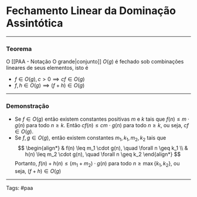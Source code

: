
# Fechamento Linear da Dominação Assintótica

---

### Teorema

O [[PAA - Notação O grande|conjunto]] $O(g)$ é fechado sob combinações lineares de seus elementos, isto é

- $f \in O(g), c > 0 \implies cf \in O(g)$
- $f,h \in O(g) \implies (f+h)\in O(g)$

---

### Demonstração

- Se $f \in O(g)$ então existem constantes positivas $m$ e $k$ tais que $f(n) \leq m \cdot g(n)$ para todo $n \geq k$. Então $cf(n) \leq cm \cdot g(n)$ para todo $n \geq k$, ou seja, $cf \in O(g)$.
- Se $f,g \in O(g)$, então existem constantes $m_1, k_1, m_2, k_2$ tais que
	$$
	\begin{align*}
		& f(n) \leq m_1 \cdot g(n), \quad \forall n \geq k_1 \\
		& h(n) \leq m_2 \cdot g(n), \quad \forall n \geq k_2
    \end{align*}	
  $$
  Portanto, $f(n) + h(n) \leq (m_1 + m_2) \cdot g(n)$ para todo $n \geq \max\{k_1, k_2\}$, ou seja, $(f + h) \in O(g)$ 

---

Tags: #paa

